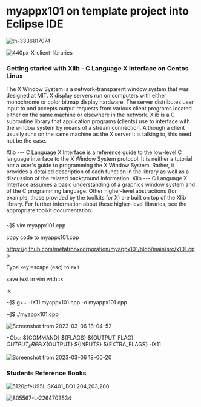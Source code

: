 # myappx101 on template project into Eclipse IDE

![th-3336817074](https://user-images.githubusercontent.com/98597119/223263693-42ea8807-24c2-4800-90ed-af216324ab79.jpg)

![440px-X-client-libraries](https://user-images.githubusercontent.com/98597119/223265466-8ba47392-ff99-4a74-a6c2-3f01703967cb.png)

### Getting started with Xlib - C Language X Interface on Centos Linux

The X Window System is a network-transparent window system that was designed at MIT. X display servers run on computers with either monochrome or color bitmap display hardware. The server distributes user input to and accepts output requests from various client programs located either on the same machine or elsewhere in the network. Xlib is a C subroutine library that application programs (clients) use to interface with the window system by means of a stream connection. Although a client usually runs on the same machine as the X server it is talking to, this need not be the case.

Xlib --- C Language X Interface is a reference guide to the low-level C language interface to the X Window System protocol. It is neither a tutorial nor a user's guide to programming the X Window System. Rather, it provides a detailed description of each function in the library as well as a discussion of the related background information. Xlib --- C Language X Interface assumes a basic understanding of a graphics window system and of the C programming language. Other higher-level abstractions (for example, those provided by the toolkits for X) are built on top of the Xlib library. For further information about these higher-level libraries, see the appropriate toolkit documentation. 

###

~]$ vim myappx101.cpp

copy code to myappx101.cpp

https://github.com/metatronxcorporation/myappx101/blob/main/src/x101.cpp

Type key escape (esc) to exit

save text in vim with :x

:x

~]$ g++ -lX11 myappx101.cpp -o myappx101.cpp

~]$ ./myappx101.cpp

![Screenshot from 2023-03-06 18-04-52](https://user-images.githubusercontent.com/98597119/223276745-c91b0dbb-100a-4a21-8156-a5c7c25d9cd3.png)

*Obs: ${COMMAND} ${FLAGS} ${OUTPUT_FLAG} ${OUTPUT_PREFIX}${OUTPUT} ${INPUTS} ${EXTRA_FLAGS} -lX11

![Screenshot from 2023-03-06 18-00-20](https://user-images.githubusercontent.com/98597119/223276430-aec5bd45-f1a9-45bc-8f43-f3d4ba077d4b.png)

### Students Reference Books

![5120pfeU95L _SX401_BO1,204,203,200_](https://user-images.githubusercontent.com/98597119/223268759-520caee2-4831-48b5-abda-deac58b11372.jpg)

![805567-L-2264703534](https://user-images.githubusercontent.com/98597119/223270854-54945532-dee9-42f5-a0a2-1cb7d7aa7c24.jpg)
